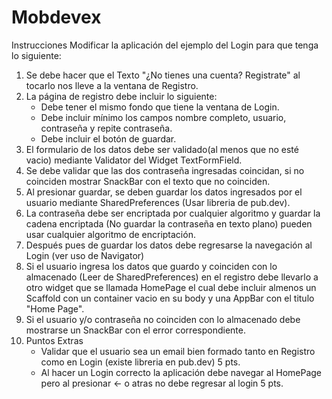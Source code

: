 # Mobdevex
Instrucciones
Modificar la aplicación del ejemplo del Login para que tenga lo siguiente:
1) Se debe hacer que el Texto "¿No tienes una cuenta? Registrate" al tocarlo nos lleve a la ventana de Registro.
2) La página de registro debe incluir lo siguiente:
    * Debe tener el mismo fondo que tiene la ventana de Login.
    * Debe incluir mínimo los campos nombre completo, usuario, contraseña y repite contraseña.
    * Debe incluir el botón de guardar.
3) El formulario de los datos debe ser validado(al menos que no esté vacio) mediante Validator del Widget TextFormField.
4) Se debe validar que las dos contraseña ingresadas coincidan, si no coinciden mostrar SnackBar con el texto que no coinciden.
5) Al presionar guardar, se deben guardar los datos ingresados por el usuario mediante SharedPreferences (Usar libreria de pub.dev).
6) La contraseña debe ser encriptada por cualquier algoritmo y guardar la cadena encriptada (No guardar la contraseña en texto plano) pueden usar cualquier algoritmo de encriptación.
7) Después pues de guardar los datos debe regresarse la navegación al Login (ver uso de Navigator)
8) Si el usuario ingresa los datos que guardo y coinciden con lo almacenado (Leer de SharedPreferences) en el registro debe llevarlo a otro widget que se llamada HomePage el cual debe incluir almenos un Scaffold con un container vacio en su body y una AppBar con el titulo "Home Page".
9) Si el usuario y/o contraseña no coinciden con lo almacenado debe mostrarse un SnackBar con el error correspondiente.
10) Puntos Extras
    * Validar que el usuario sea un email bien formado tanto en Registro como en Login (existe libreria en pub.dev) 5 pts.
    * Al hacer un Login correcto la aplicación debe navegar al HomePage pero al presionar <-  o atras no debe regresar al login 5 pts.
